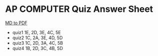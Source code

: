 # AP COMPUTER Quiz Answer Sheet

[MD to PDF](https://cloudconvert.com/md-to-pdf)

* quiz1
    1E, 2D, 3E, 4C, 5E
* quiz2
    1C, 2A, 3E, 4D, 5D
* quiz3
    1C, 2D, 3A, 4C, 5B
* quiz4
    1B, 2D, 3C, 4B, 5D
